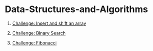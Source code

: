 # Data-Structures-and-Algorithms

1. [Challenge: Insert and shift an array](Challenges/ArrayShift)
2. [Challenge: Binary Search](Challenges/BinarySearch)

3. [Challenge: Fibonacci](Challenges/Fibonacci)